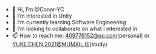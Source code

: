 - 👋 Hi, I’m @Conor-YC
- 👀 I’m interested in Unity
- 🌱 I’m currently learning Software Engineering
- 💞️ I’m looking to collaborate on what I interested in
- 📫 How to reach me: 409776152@qq.com(personal) or YUKE.CHEN.2021@MUMAIL.IE(study)

<!---
Conor-YC/Conor-YC is a ✨ special ✨ repository because its `README.md` (this file) appears on your GitHub profile.
You can click the Preview link to take a look at your changes.
--->
